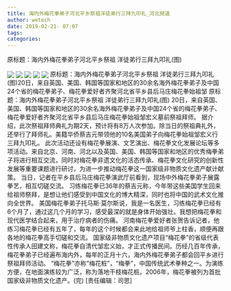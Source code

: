 ```yaml
---
title: 海内外梅花拳弟子河北平乡祭祖洋徒弟行三拜九叩礼_河北频道
author: wetech
date: 2019-02-21- 07:07
tags: 
categories: 
---
```

原标题：海内外梅花拳弟子河北平乡祭祖 洋徒弟行三拜九叩礼(图)
<!-- more -->
                
<img align="center" border="0" src="http://p3.ifengimg.com/a/2019_08/f88e375d4e21a7a_size33_w540_h405.jpg" />
                
<img align="center" border="0" src="http://p2.ifengimg.com/a/2019_08/0a8bf15e5e169d1_size28_w540_h405.jpg" />
            
<img align="center" border="0" src="http://p2.ifengimg.com/a/2019_08/e526bbd6c1c5397_size29_w540_h294.jpg" />
<img align="center" border="0" src="http://p2.ifengimg.com/a/2019_08/b32867a1f219222_size28_w540_h405.jpg" />
<img align="center" border="0" src="http://p2.ifengimg.com/a/2016/0810/204c433878d5cf9size1_w16_h16.png" />
原标题：海内外梅花拳弟子河北平乡祭祖 洋徒弟行三拜九叩礼(图)20日，来自英国、美国、韩国等国家和地区的30余名海外梅花拳弟子及中国24个省的梅花拳弟子、梅花拳爱好者齐聚河北省平乡县后马庄梅花拳始祖邹
原标题：海内外梅花拳弟子河北平乡祭祖 洋徒弟行三拜九叩礼(图)
20日，来自英国、美国、韩国等国家和地区的30余名海外梅花拳弟子及中国24个省的梅花拳弟子、梅花拳爱好者齐聚河北省平乡县后马庄梅花拳始祖邹宏义墓前祭祖拜师。
据介绍，此次祭祖拜师典礼为期2天，预计将有8万人次参加。除当日的祭祖典礼外，还举行了拜师礼。美籍华侨蔡吉元带领他的10名美国弟子向梅花拳始祖邹宏义行三拜九叩礼。
此次活动还设有梅花拳展演、文艺演出、梅花拳文化发展论坛等多项活动。来自北京、河南、河北以及英国、美国、韩国等国家和地区的优秀梅拳弟子将进行相互交流，同时对梅花拳非遗文化的活态传承、梅花拳文化研究的创新性发展等重要课题进行研讨，为进一步推动梅花拳这一国家级非物质文化遗产献计献策。
当日，记者在平乡县后马庄梅花拳演武厅前看到，现场中外梅花拳弟子展露拳艺，相互切磋交流。
习练梅花拳已36年的蔡吉元称，今年带这些美国学生回来给祖师祭拜，是想让他们感受到中国文化的博大精深，同时也将中国的武术文化推向全世界。
美国梅花拳弟子托马斯·莫尔斯说，我是一名医生，习练梅花拳已经有6个月了，通过这几个月的学习，感受最深的就是身体开始强壮。我想把梅花拳和现代医学结合起来，用于治疗病者的伤痛。
河南梅花拳爱好者张贺告诉记者，他练习梅花拳已经有五年了，每年的这个时候都会来此地给祖师爷上柱香，顺便再跟各地的梅花拳高手切磋和交流。
国家级非物质文化遗产项目“梅花拳”的省级代表性传承人田建文称，梅花拳自清代邹宏义始，才正式传播民间。历经几百年传承，梅花拳弟子已经遍布海内外，每年的正月十六，海内外梅花拳弟子都会回平乡进行祭祖拜师活动。
“梅花拳”亦称“梅花桩”，“梅拳”，中国传统武术拳种之一。为演练方便，在地面演练较为广泛，称为落地干枝梅花桩。2006年，梅花拳被列为首批国家级非物质文化遗产。(完)
[责任编辑：司思]
            
